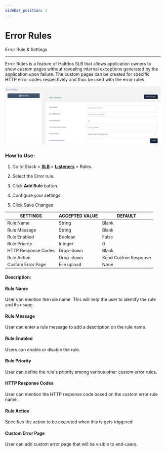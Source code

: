 ```yaml
---
sidebar_position: 1
---
```


# Error Rules
Error Rule & Settings

---

Error Rules is a feature of Haltdos SLB that allows application owners to show custom pages without revealing internal exceptions generated by the application upon failure. The custom pages can be created for specific HTTP error codes respectively and thus be used with the error rules.

![errorrules](/img/adc/errorrules.png)

### How to Use:

1. Go to Stack > [**SLB**](/adc/docs) > [**Listeners**](../../listeners/) > Rules.

2. Select the Error rule.

3. Click **Add Rule** button.

4. Configure your settings. 

5. Click Save Changes

| SETTINGS            | ACCEPTED VALUE | DEFAULT              |
|---------------------|----------------|----------------------|
| Rule Name           | String         | Blank                |
| Rule Message        | String         | Blank                |
| Rule Enabled        | Boolean        | False                |
| Rule Priority       | Integer        | 0                    |
| HTTP Response Codes | Drop-down      | Blank                |
| Rule Action         | Drop-down      | Send Custom Response |
| Custom Error Page   | File upload    | None                 |

#### Description:

#### Rule Name

User can mention the rule name. This will help the user to identify the rule and its usage.

#### Rule Message

User can enter a rule message to add a description on the rule name.

#### Rule Enabled

Users can enable or disable the rule.

#### Rule Priority

User can define the rule's priority among various other custom error rules.

#### HTTP Response Codes

User can mention the HTTP response code based on the custom error rule name.

#### Rule Action

Specifies the action to be executed when this is gets triggered

#### Custom Error Page

User can add custom error page that will be visible to end-users.